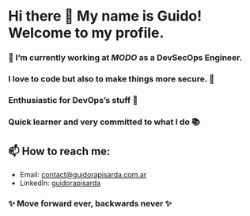 # Hi there 👋 My name is Guido! Welcome to my profile.

### 🔭 I’m currently working at _MODO_ as a DevSecOps Engineer.

### I love to code but also to make things more secure. 🥳

### Enthusiastic for DevOps’s stuff :space_invader:

### Quick learner and very committed to what I do 📚

## 📫 How to reach me:
- Email: [contact@guidorapisarda.com.ar](mailto:contact@guidorapisarda.com.ar)
- LinkedIn: [guidorapisarda](https://www.linkedin.com/in/guidorapisarda/)

### ✨ Move forward ever, backwards never ✨